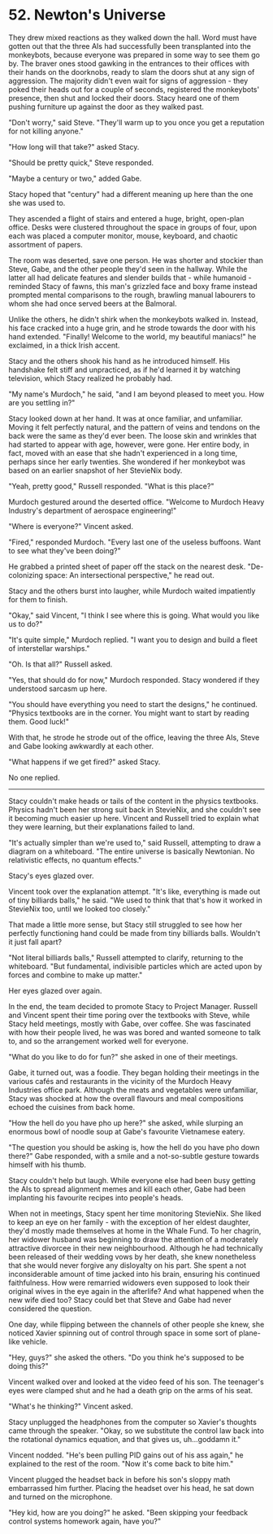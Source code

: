 # 52. Newton's Universe

They drew mixed reactions as they walked down the hall. Word must have gotten out that the three AIs had successfully been transplanted into the monkeybots, because everyone was prepared in some way to see them go by. The braver ones stood gawking in the entrances to their offices with their hands on the doorknobs, ready to slam the doors shut at any sign of aggression. The majority didn't even wait for signs of aggression - they poked their heads out for a couple of seconds, registered the monkeybots' presence, then shut and locked their doors. Stacy heard one of them pushing furniture up against the door as they walked past.

"Don't worry," said Steve. "They'll warm up to you once you get a reputation for not killing anyone."

"How long will that take?" asked Stacy.

"Should be pretty quick," Steve responded.

"Maybe a century or two," added Gabe.

Stacy hoped that "century" had a different meaning up here than the one she was used to.

They ascended a flight of stairs and entered a huge, bright, open-plan office. Desks were clustered throughout the space in groups of four, upon each was placed a computer monitor, mouse, keyboard, and chaotic assortment of papers.

The room was deserted, save one person. He was shorter and stockier than Steve, Gabe, and the other people they'd seen in the hallway. While the latter all had delicate features and slender builds that - while humanoid - reminded Stacy of fawns, this man's grizzled face and boxy frame instead prompted mental comparisons to the rough, brawling manual labourers to whom she had once served beers at the Balmoral.

Unlike the others, he didn't shirk when the monkeybots walked in. Instead, his face cracked into a huge grin, and he strode towards the door with his hand extended. "Finally! Welcome to the world, my beautiful maniacs!" he exclaimed, in a thick Irish accent.

Stacy and the others shook his hand as he introduced himself. His handshake felt stiff and unpracticed, as if he'd learned it by watching television, which Stacy realized he probably had.

"My name's Murdoch," he said, "and I am beyond pleased to meet you. How are you settling in?"

Stacy looked down at her hand. It was at once familiar, and unfamiliar. Moving it felt perfectly natural, and the pattern of veins and tendons on the back were the same as they'd ever been. The loose skin and wrinkles that had started to appear with age, however, were gone. Her entire body, in fact, moved with an ease that she hadn't experienced in a long time, perhaps since her early twenties. She wondered if her monkeybot was based on an earlier snapshot of her StevieNix body.

"Yeah, pretty good," Russell responded. "What is this place?"

Murdoch gestured around the deserted office. "Welcome to Murdoch Heavy Industry's department of aerospace engineering!"

"Where is everyone?" Vincent asked.

"Fired," responded Murdoch. "Every last one of the useless buffoons. Want to see what they've been doing?"

He grabbed a printed sheet of paper off the stack on the nearest desk. "De-colonizing space: An intersectional perspective," he read out.

Stacy and the others burst into laugher, while Murdoch waited impatiently for them to finish.

"Okay," said Vincent, "I think I see where this is going. What would you like us to do?"

"It's quite simple," Murdoch replied. "I want you to design and build a fleet of interstellar warships."

"Oh. Is that all?" Russell asked.

"Yes, that should do for now," Murdoch responded. Stacy wondered if they understood sarcasm up here.

"You should have everything you need to start the designs," he continued. "Physics textbooks are in the corner. You might want to start by reading them. Good luck!"

With that, he strode he strode out of the office, leaving the three AIs, Steve and Gabe looking awkwardly at each other.

"What happens if we get fired?" asked Stacy.

No one replied.

******

Stacy couldn't make heads or tails of the content in the physics textbooks. Physics hadn't been her strong suit back in StevieNix, and she couldn't see it becoming much easier up here. Vincent and Russell tried to explain what they were learning, but their explanations failed to land.

"It's actually simpler than we're used to," said Russell, attempting to draw a diagram on a whiteboard. "The entire universe is basically Newtonian. No relativistic effects, no quantum effects."

Stacy's eyes glazed over.

Vincent took over the explanation attempt. "It's like, everything is made out of tiny billiards balls," he said. "We used to think that that's how it worked in StevieNix too, until we looked too closely."

That made a little more sense, but Stacy still struggled to see how her perfectly functioning hand could be made from tiny billiards balls. Wouldn't it just fall apart?

"Not literal billiards balls," Russell attempted to clarify, returning to the whiteboard. "But fundamental, indivisible particles which are acted upon by forces and combine to make up matter."

Her eyes glazed over again.

In the end, the team decided to promote Stacy to Project Manager. Russell and Vincent spent their time poring over the textbooks with Steve, while Stacy held meetings, mostly with Gabe, over coffee. She was fascinated with how their people lived, he was was bored and wanted someone to talk to, and so the arrangement worked well for everyone.

"What do you like to do for fun?" she asked in one of their meetings.

Gabe, it turned out, was a foodie. They began holding their meetings in the various cafés and restaurants in the vicinity of the Murdoch Heavy Industries office park. Although the meats and vegetables were unfamiliar, Stacy was shocked at how the overall flavours and meal compositions echoed the cuisines from back home.

"How the hell do you have pho up here?" she asked, while slurping an enormous bowl of noodle soup at Gabe's favourite Vietnamese eatery.

"The question you should be asking is, how the hell do you have pho down there?" Gabe responded, with a smile and a not-so-subtle gesture towards himself with his thumb.

Stacy couldn't help but laugh. While everyone else had been busy getting the AIs to spread alignment memes and kill each other, Gabe had been implanting his favourite recipes into people's heads.

When not in meetings, Stacy spent her time monitoring StevieNix. She liked to keep an eye on her family - with the exception of her eldest daughter, they'd mostly made themselves at home in the Whale Fund. To her chagrin, her widower husband was beginning to draw the attention of a moderately attractive divorcee in their new neighbourhood. Although he had technically been released of their wedding vows by her death, she knew nonetheless that she would never forgive any disloyalty on his part. She spent a not inconsiderable amount of time jacked into his brain, ensuring his continued faithfulness. How were remarried widowers even supposed to look their original wives in the eye again in the afterlife? And what happened when the new wife died too? Stacy could bet that Steve and Gabe had never considered the question.

One day, while flipping between the channels of other people she knew, she noticed Xavier spinning out of control through space in some sort of plane-like vehicle.

"Hey, guys?" she asked the others. "Do you think he's supposed to be doing this?"

Vincent walked over and looked at the video feed of his son. The teenager's eyes were clamped shut and he had a death grip on the arms of his seat.

"What's he thinking?" Vincent asked.

Stacy unplugged the headphones from the computer so Xavier's thoughts came through the speaker. "Okay, so we substitute the control law back into the rotational dynamics equation, and that gives us, uh...goddamn it."

Vincent nodded. "He's been pulling PID gains out of his ass again," he explained to the rest of the room. "Now it's come back to bite him."

Vincent plugged the headset back in before his son's sloppy math embarrassed him further. Placing the headset over his head, he sat down and turned on the microphone.

"Hey kid, how are you doing?" he asked. "Been skipping your feedback control systems homework again, have you?"
